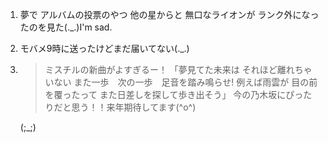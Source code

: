 1. 夢で アルバムの投票のやつ 他の星からと 無口なライオンが ランク外になったのを見た(._.)I'm sad.

2. モバメ9時に送ったけどまだ届いてない(._.)

3. > ミスチルの新曲がよすぎるー！ 「夢見てた未来は それほど離れちゃいない また一歩　次の一歩　足音を踏み鳴らせ! 例えば雨雲が 目の前を覆ったって また日差しを探して歩き出そう」 今の乃木坂にぴったりだと思う！！来年期待してます(^o^)

   (;_;)